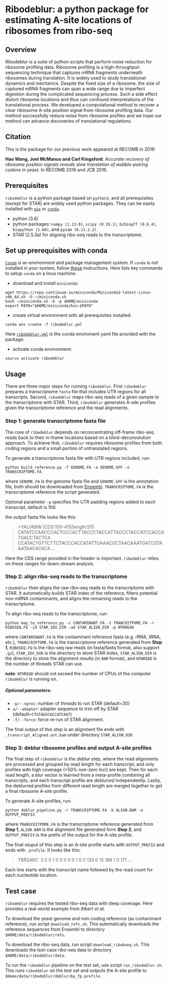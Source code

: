 # Ribodeblur: a python package for estimating A-site locations of ribosomes from ribo-seq

## Overview
Ribodeblur is a suite of python scripts that perform noise reduction for ribosome profiling data. Ribosome profiling is a high-throughput-sequencing technique that captures mRNA fragments underneath ribosomes during translation. It is widely used to study translational dynamics and mechanics. Despite the fixed size of a ribosome, the size of captured mRNA fragments can span a wide range due to imperfect digestion during the complicated sequencing process. Such a side effect distort ribosome locations and thus can confound interpretations of the translational process. We developed a computational method to recover a clear ribiosome A-site position signal from ribosome profiling data. Our method successfully reduce noise from ribosome profiles and we hope our method can advance discoveries of translational regulations.

## Citation
This is the package for our previous work appeared at RECOMB in 2016: 

__Hao Wang, Joel McManus and Carl Kingsford__. *Accurate recovery of ribosome position signals reveals slow translation of wobble-pairing codons in yeast*. In RECOMB 2016 and JCB 2016.

## Prerequisites
`ribodeblur` is a python package based on `python3`, and all prerequisites (except for STAR) are widely used python packages. They can be easily installed with [`pip`](https://pip.pypa.io/en/stable/user_guide/) or [`conda`](https://conda.io/docs/user-guide/getting-started.html). 
* python (3.6)
* python packages: `numpy (1.13.0)`, `scipy (0.19.1)`, `bcbiogff (0.6.4)`, `biopython (1.68)`, and `pysam (0.11.2.2)`.
* STAR (2.5.3a) for aligning ribo-seq reads to the transcriptome.

## Set up prerequisites with conda
[`Conda`](https://conda.io/docs/) is an environment and package management system. If `conda` is not installed in your system, follow [these](https://conda.io/docs/user-guide/install/index.html) instructions. Here lists key commands to setup `conda` on a linux machine:
* download and install `miniconda`:
```
wget https://repo.continuum.io/miniconda/Miniconda3-latest-Linux-x86_64.sh -O ~/miniconda.sh
bash ~/miniconda.sh -b -p $HOME/miniconda
export PATH="$HOME/miniconda/bin:$PATH"
```
* create virtual environment with all prerequisites installed:
```
conda env create -f ribodeblur.yml
```
Here [`ribodeblur.yml`](https://github.com/Kingsford-Group/ribodeblur/blob/master/ribodeblur.yml) is the conda enviroment yaml file provided with the package. 
* activate conda environment:
```
source activate ribodeblur
```

## Usage
There are three major steps for running `ribodeblur`. First `ribodeblur` prepares a transcriptome `fasta` file that includes UTR regions for all transcripts. Second, `ribodeblur` maps ribo-seq reads of a given sample to the transcriptome with STAR. Third, `ribodeblur` generates A-site profiles given the transcriptome reference and the read alignments. 

### Step 1: generate transcriptome fasta file
The core of `ribodeblur` depends on reconcentrating off-frame ribo-seq reads back to their in-frame locations based on a blind-deconvolution approach. To achieve that, `ribodeblur` requires ribosome profiles from both coding regions and a small portion of untranslated regions.   

To generate a transcriptome fasta file with UTR regions included, run:
```
python build_reference.py -f GENOME.FA -a GENOME.GFF -o TRANSCRIPTOME.FA
```
where `GENOME.FA` is the genome fasta file and `GENOME.GFF` is the annotation file, both should be downloaded from [Ensembl](https://www.ensembl.org/info/data/ftp/index.html). `TRANSCRIPTOME.FA` is the transcriptome reference the script generated. 

Optional parameter `-p` specifies the UTR padding regions added to each transcript, default is 100.

the output fasta file looks like this:
<blockquote>
>YAL069W |CDS:100-415|length:515
CATATCCAACCCACTGCCACTTACCCTACCATTACCCTACCATCCACCATGACCTACTCA
CCATACTGTTCTTCTACCCACCATATTGAAACGCTAACAAATGATCGTAAATAACACACA
...
</blockquote>

Here the CDS range provided in the header is important. `ribodeblur` relies on these ranges for down-stream analysis.

### Step 2: align ribo-seq reads to the transcriptome
`ribodeblur` then aligns the raw ribo-seq reads to the transcriptome with STAR. It automatically builds STAR index of the reference, filters potential non-mRNA contaminants, and aligns the remaining reads to the transcriptome.

To align ribo-seq reads to the transcriptome, run:
```
python map_to_reference.py -c CONTAMINANT.FA -t TRANCRITPOME.FA -r RIBOSEQ.FQ -id STAR_IDX_DIR -ad STAR_ALIGN_DIR -p NTHREAD
```
where `CONTAMINANT.FA` is the contaminant reference fasta (e.g. rRNA, tRNA, etc.), `TRANSCRIPTOME.FA` is the transcriptome reference generated from **Step 1**, `RIBOSEQ.FQ` is the ribo-seq raw reads (in fasta/fastq format, also support `.gz`), `STAR_IDX_DIR` is the directory to store STAR index, `STAR_ALIGN_DIR` is the directory to store the alignment results (in `BAM` format), and `NTHREAD` is the number of threads STAR can use.

**note**: `NTHREAD` should not exceed the number of CPUs of the computer `ribodeblur` is running on. 

##### Optional parameters:
* `-p/--nproc`: number of threads to run STAR (default=30)
* `a/--adapter`: adapter sequence to trim off by STAR (default=`CTGTAGGCACCATCAAT`)
* `-f/--force`: force re-run of STAR alignment.

The final output of this step is an alignment file ends with `_transcript_Aligned.out.bam` under directory `STAR_ALIGN_DIR`. 

### Step 3: deblur ribosome profiles and output A-site profiles
The final step of `ribodeblur` is the _deblur_ step, where the read alignments are processed and grouped by read length for each transcript, and only profiles with high coverage (>50% non-zero loci) are kept. Then for each read length, a _blur vector_ is learned from a meta-profile combining all transcripts, and each transcript profile are _deblurred_ independently. Lastly, the deblurred profiles from different read length are merged together to get a final ribosome A-site profile.

To generate A-site profiles, run:
```
python deblur_pipeline.py -r TRANSCRIPTOME.FA -b ALIGN.BAM -o OUTPUT_PREFIX
```
where `TRANSCRITPOME.FA` is the transcriptome reference generated from **Step 1**, `ALIGN.BAM` is the alignment file generated form **Step 2**, and `OUTPUT_PREFIX` is the prefix of the output for the A-site profile.

The final otuput of this step is an A-site profile starts with `OUTPUT_PREFIX` and ends with `.profile`.
It looks like this:
<blockquote>
YBR248C: 3 0 0 1 0 0 0 0 0 1 0 0 132 0 15 186 1 0 171 ...
</blockquote>
Each line starts with the transcript name followed by the read count for each nucleotide location.

## Test case
`ribodeblur` requires the tested ribo-seq data with deep coverage. Here provides a real-world example from Albert _et al._

To download the yeast genome and non-coding reference (as contaminant reference), run script `download_refs.sh`. This automatically downloads the reference sequences from Ensembl to directory `$HOME/data/ribodeblur/refs`.

To download the ribo-seq data, run script `download_ribobseq.sh`. This downloads the test-case ribo-seq data to directory `$HOME/data/ribodeblur/data`.

To run the `ribodeblur` pipeline on the test set, use script `run_ribodeblur.sh`. This runs `ribodeblur` on the test set and outputs the A-site profile to `$Home/data/ribodeblur/deblur/by_fp.profile`.